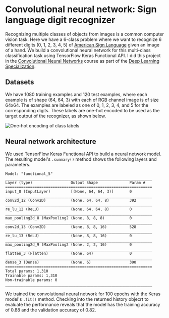 # Convolutional neural network: Sign language digit recognizer
Recognizing multiple classes of objects from images is a common computer vision task. Here we have a 6-class problem where we want to recognize 6 different digits (0, 1, 2, 3, 4, 5) of [American Sign Language](https://en.wikipedia.org/wiki/American_Sign_Language) given an image of a hand. We build a convolutional neural network for this multi-class classification task using TensorFlow Keras Functional API. I did this project in the [Convolutional Neural Networks](https://www.coursera.org/learn/convolutional-neural-networks) course as part of the [Deep Learning Specialization](https://www.coursera.org/specializations/deep-learning).

## Datasets
We have 1080 training examples and 120 test examples, where each example is of shape (64, 64, 3) with each of RGB channel image is of size 64x64. The examples are labeled as one of 0, 1, 2, 3, 4, and 5 for the corresponding digits. These labels are one-hot encoded to be used as the target output of the recognizer, as shown below.

![One-hot encoding of class labels](images/hands.png)

## Neural network architecture
We used TensorFlow Keras Functional API to build a neural network model. The resulting model's `.summary()` method shows the following layers and parameters.
```
Model: "functional_5"
_________________________________________________________________
Layer (type)                 Output Shape              Param #   
=================================================================
input_8 (InputLayer)         [(None, 64, 64, 3)]       0         
_________________________________________________________________
conv2d_12 (Conv2D)           (None, 64, 64, 8)         392       
_________________________________________________________________
re_lu_12 (ReLU)              (None, 64, 64, 8)         0         
_________________________________________________________________
max_pooling2d_8 (MaxPooling2 (None, 8, 8, 8)           0         
_________________________________________________________________
conv2d_13 (Conv2D)           (None, 8, 8, 16)          528       
_________________________________________________________________
re_lu_13 (ReLU)              (None, 8, 8, 16)          0         
_________________________________________________________________
max_pooling2d_9 (MaxPooling2 (None, 2, 2, 16)          0         
_________________________________________________________________
flatten_3 (Flatten)          (None, 64)                0         
_________________________________________________________________
dense_3 (Dense)              (None, 6)                 390       
=================================================================
Total params: 1,310
Trainable params: 1,310
Non-trainable params: 0
_________________________________________________________________
```
We trained the convolutional neural network for 100 epochs with the Keras model's `.fit()` method. Checking into the returned history objecrt to evaluate the performance reveals that the model has the training accuracy of 0.88 and the validation accuracy of 0.82.

